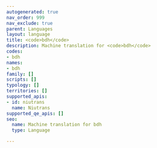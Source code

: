 ```yaml
---
autogenerated: true
nav_order: 999
nav_exclude: true
parent: Languages
layout: language
title: <code>bdh</code>
description: Machine translation for <code>bdh</code>
codes:
- bdh
names:
- bdh
family: []
scripts: []
typology: []
territories: []
supported_apis:
- id: niutrans
  name: Niutrans
supported_qe_apis: []
seo:
  name: Machine translation for bdh
  type: Language

---
```


